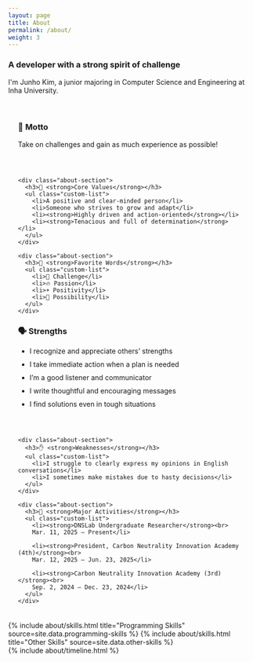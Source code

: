 ```yaml
---
layout: page
title: About
permalink: /about/
weight: 3
---
```


<!-- Page Title & Introduction -->
### A developer with a strong spirit of challenge

I'm Junho Kim, a junior majoring in Computer Science and Engineering at Inha University.

<!-- 🔧 Custom CSS -->
<style>
  .custom-list li {
    margin-bottom: 10px;
  }

  .about-section {
    padding-bottom: 30px;
  }

  .about-col {
    padding-left: 20px;
    padding-right: 20px;
  }

  .about-row {
    padding: 20px 0;
  }
</style>

<!-- 🧩 Main Content Two-Column Layout -->
<div class="row about-row">

  <!-- Left Column -->
  <div class="col-md-6 about-col">
    <div class="about-section">
      <h3>💬 <strong>Motto</strong></h3>
      <p>Take on challenges and gain as much experience as possible!</p>
    </div>

    <div class="about-section">
      <h3>📌 <strong>Core Values</strong></h3>
      <ul class="custom-list">
        <li>A positive and clear-minded person</li>
        <li>Someone who strives to grow and adapt</li>
        <li><strong>Highly driven and action-oriented</strong></li>
        <li><strong>Tenacious and full of determination</strong></li>
      </ul>
    </div>

    <div class="about-section">
      <h3>💭 <strong>Favorite Words</strong></h3>
      <ul class="custom-list">
        <li>🚀 Challenge</li>
        <li>🔥 Passion</li>
        <li>☀️ Positivity</li>
        <li>🎯 Possibility</li>
      </ul>
    </div>
  </div>

  <!-- Right Column -->
  <div class="col-md-6 about-col">
    <div class="about-section">
      <h3>🗣️ <strong>Strengths</strong></h3>
      <ul class="custom-list">
        <li>I recognize and appreciate others’ strengths</li>
        <li>I take immediate action when a plan is needed</li>
        <li>I’m a good listener and communicator</li>
        <li>I write thoughtful and encouraging messages</li>
        <li>I find solutions even in tough situations</li>
      </ul>
    </div>

    <div class="about-section">
      <h3>✋ <strong>Weaknesses</strong></h3>
      <ul class="custom-list">
        <li>I struggle to clearly express my opinions in English conversations</li>
        <li>I sometimes make mistakes due to hasty decisions</li>
      </ul>
    </div>

    <div class="about-section">
      <h3>🐥 <strong>Major Activities</strong></h3>
      <ul class="custom-list">
        <li><strong>DNSLab Undergraduate Researcher</strong><br>
        Mar. 11, 2025 – Present</li>

        <li><strong>President, Carbon Neutrality Innovation Academy (4th)</strong><br>
        Mar. 12, 2025 – Jun. 23, 2025</li>

        <li><strong>Carbon Neutrality Innovation Academy (3rd)</strong><br>
        Sep. 2, 2024 – Dec. 23, 2024</li>
      </ul>
    </div>
  </div>

</div>

<!-- Skills Section -->
<div class="row">
  {% include about/skills.html title="Programming Skills" source=site.data.programming-skills %}
  {% include about/skills.html title="Other Skills" source=site.data.other-skills %}
</div>

<!-- Timeline Section -->
<div class="row">
  {% include about/timeline.html %}
</div>